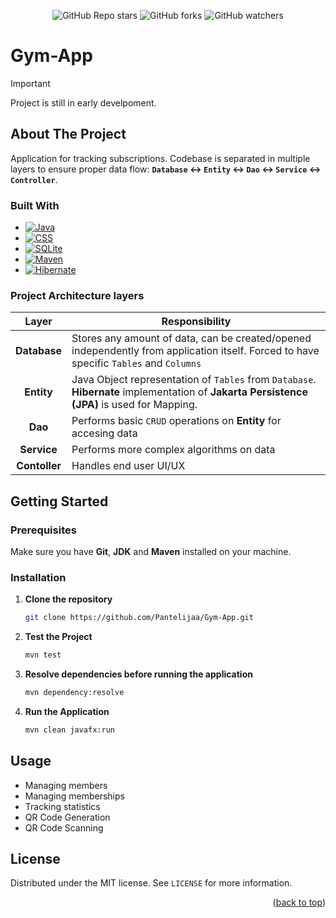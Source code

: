 <div align="center">
   
   ![GitHub Repo stars](https://img.shields.io/github/stars/Pantelijaa/Gym-App?style=flat&logo=github&color=%23d05613)
   ![GitHub forks](https://img.shields.io/github/forks/Pantelijaa/Gym-App?style=flat&logo=github&color=%234b9607)
   ![GitHub watchers](https://img.shields.io/github/watchers/Pantelijaa/Gym-App?style=flat&logo=github&color=%23143ee8)
   
</div>

<a id="readme-top"></a>

# Gym-App

> [!IMPORTANT]
> Project is still in early develpoment.

## About The Project

Application for tracking subscriptions. Codebase is separated in multiple layers to ensure proper data flow: **`Database` <-> `Entity` <-> `Dao` <-> `Service` <-> `Controller`**.

### Built With
* [![Java][Java-badge]][Java-url]
* [![CSS][CSS-badge]][CSS-url]
* [![SQLite][SQLite-badge]][SQLite-url]
* [![Maven][Maven-badge]][Maven-url]
* [![Hibernate][Hibernate-badge]][Hibernate-url]

### Project Architecture layers

|     Layer     	| Responsibility                                                                                                                         	|
|:-------------:	|----------------------------------------------------------------------------------------------------------------------------------------	|
|  **Database** 	| Stores any amount of data, can be created/opened independently from application itself. Forced to have specific `Tables` and `Columns` 	|
|   **Entity**  	| Java Object representation of `Tables` from `Database`. **Hibernate** implementation of **Jakarta Persistence (JPA)** is used for Mapping.   	|
|    **Dao**    	| Performs basic `CRUD` operations on **Entity** for accesing data                                                                       	|
|  **Service**  	| Performs more complex algorithms on data                                                                                               	|
| **Contoller** 	| Handles end user UI/UX                                                                                                         	|

## Getting Started

### Prerequisites

Make sure you have **Git**, **JDK** and **Maven** installed on your machine.

### Installation

1. **Clone the repository**
   
   ```bash
   git clone https://github.com/Pantelijaa/Gym-App.git
   ```

2. **Test the Project**
   ```bash
   mvn test
   ```

3. **Resolve dependencies before running the application**
   
   ```bash
   mvn dependency:resolve
   ```
   
4. **Run the Application**
   
   ```bash
   mvn clean javafx:run
   ```

## Usage
* Managing members
* Managing memberships
* Tracking statistics
* QR Code Generation
* QR Code Scanning

## License

Distributed under the MIT license. See `LICENSE` for more information.

<p align="right">(<a href="#readme-top">back to top</a>)</p>

[Java-badge]: https://img.shields.io/badge/Java-%23db8437?style=for-the-badge&logo=openjdk&link=https%3A%2F%2Fwww.java.com%2Fen%2F
[Java-url]: https://www.java.com/en/
[CSS-badge]: https://img.shields.io/badge/CSS-%23663399?style=for-the-badge&logo=css
[CSS-url]: /
[SQLite-badge]: https://img.shields.io/badge/Maven-%23C71A36?style=for-the-badge&logo=apachemaven&link=https%3A%2F%2Fmaven.apache.org%2F
[SQLite-url]: https://maven.apache.org/
[Maven-badge]: https://img.shields.io/badge/SQLite-%23003B57?style=for-the-badge&logo=sqlite&link=https%3A%2F%2Fwww.sqlite.org%2F
[Maven-url]: https://www.sqlite.org
[Hibernate-badge]: https://img.shields.io/badge/-Hibernate-%2359666C?style=for-the-badge&logo=hibernate
[Hibernate-url]: https://hibernate.org/
[GitHub-badge]: https://img.shields.io/badge/GitHub-%23181717?style=for-the-badge&logo=github&link=https%3A%2F%2Fwww.github.com/%2F
[GitHub-url]: https://github.com/




